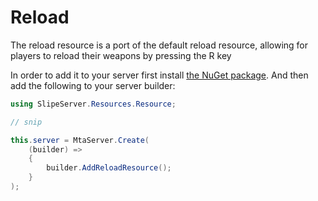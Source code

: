 # Reload
The reload resource is a port of the default reload resource, allowing for players to reload their weapons by pressing the R key

In order to add it to your server first install [the NuGet package](https://www.nuget.org/packages/SlipeServer.resources.reload/). And then add the following to your server builder:

```cs
using SlipeServer.Resources.Resource;

// snip

this.server = MtaServer.Create(
    (builder) =>
    {
        builder.AddReloadResource();
    }
);
```

